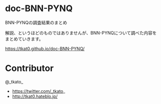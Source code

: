 # doc-BNN-PYNQ

BNN-PYNQの調査結果のまとめ

解説、というほどのものではありませんが、BNN-PYNQについて調べた内容をまとめていきます。

https://tkat0.github.io/doc-BNN-PYNQ/

# Contributor

@\_tkato\_
* https://twitter.com/_tkato_
* http://tkat0.hateblo.jp/
